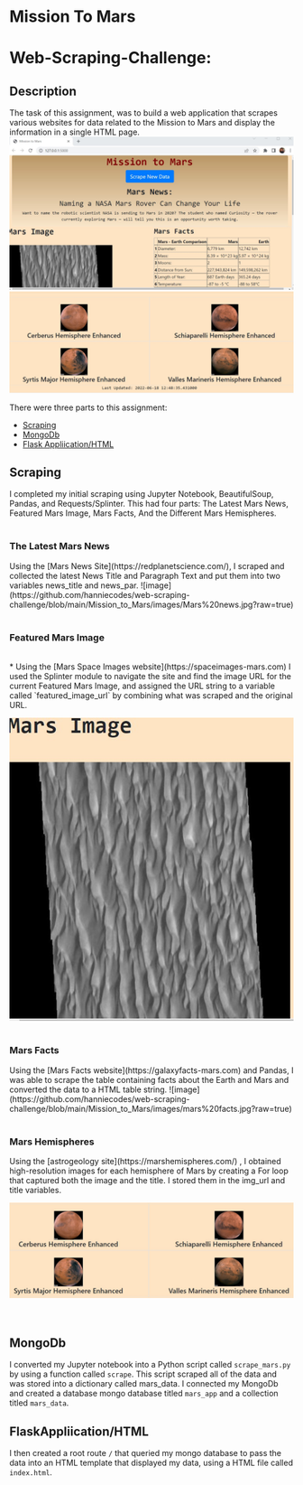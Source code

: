 # Mission To Mars
<h1>Web-Scraping-Challenge:</h1>


## Description
The task of this assignment, was to build a web application that scrapes various websites for data related to the Mission to Mars and display the information in a single HTML page.
![image](https://github.com/hanniecodes/web-scraping-challenge/blob/main/Mission_to_Mars/images/Scraping%20webpage.jpg?raw=true)  
![image](https://github.com/hanniecodes/web-scraping-challenge/blob/main/Mission_to_Mars/images/scraping_hemispheres%20.jpg?raw=true)  

There were three parts to this assignment:
- [Scraping](#Scraping)
- [MongoDb](#MongoDb)
- [Flask Appliication/HTML](#FlaskAppliication/HTML)

## Scraping
I completed my initial scraping using Jupyter Notebook, BeautifulSoup, Pandas, and Requests/Splinter. This had four parts: The Latest Mars News, Featured Mars Image, Mars Facts, And the Different Mars Hemispheres. 
<br>
<br>
<h3><b> The Latest Mars News  </b></h3>
Using the [Mars News Site](https://redplanetscience.com/), I scraped and collected the latest News Title and Paragraph Text and put them into two variables news_title and news_par.
![image](https://github.com/hanniecodes/web-scraping-challenge/blob/main/Mission_to_Mars/images/Mars%20news.jpg?raw=true)
<br>
<br>
<h3><b> Featured Mars Image </b></h3>
<br>
* Using the  [Mars Space Images website](https://spaceimages-mars.com) I used the  Splinter module to navigate the site and find the image URL for the current Featured Mars Image, and assigned the URL string to a variable called `featured_image_url` by combining what was scraped and the original URL. 


![image](https://github.com/hanniecodes/web-scraping-challenge/blob/main/Mission_to_Mars/images/featured%20image.jpg?raw=true)
<br>
<br>
<h3><b> Mars Facts </b></h3>
Using the [Mars Facts website](https://galaxyfacts-mars.com) and Pandas, I was able to scrape the table containing facts about the Earth and Mars and converted  the data to a HTML table string.
![image](https://github.com/hanniecodes/web-scraping-challenge/blob/main/Mission_to_Mars/images/mars%20facts.jpg?raw=true)
<br>
<br>
<h3><b> Mars Hemispheres </b></h3>
Using the   [astrogeology site](https://marshemispheres.com/)  , I obtained high-resolution images for each hemisphere of Mars by creating a For loop that captured both the image and the title. I stored them in the img_url and title variables. 

![image](https://github.com/hanniecodes/web-scraping-challenge/blob/main/Mission_to_Mars/images/hemispheres.jpg?raw=true)
<br>
<br>
<br>

## MongoDb
I converted my Jupyter notebook into a Python script called `scrape_mars.py` by using a function called `scrape`. This script scraped all of the data and was stored into a dictionary called mars_data. I connected my MongoDb and created a database mongo database titled `mars_app` and a collection titled `mars_data`.  

## FlaskAppliication/HTML

I then created a root route `/` that queried my mongo database to pass the data into an HTML template that displayed my data, using a HTML file called `index.html`.